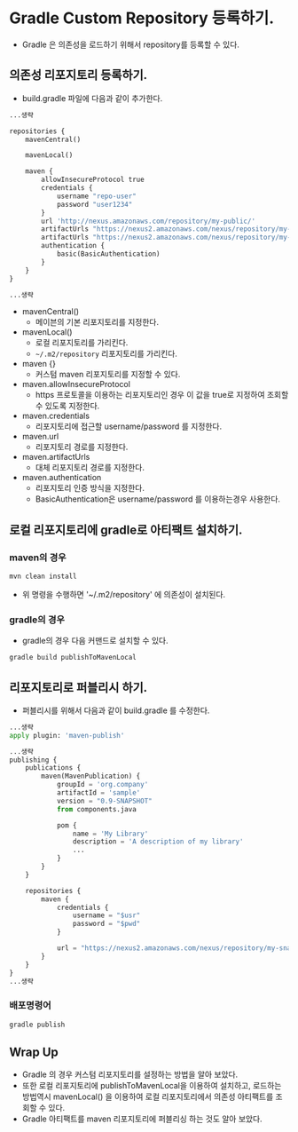# Gradle Custom Repository 등록하기. 

- Gradle 은 의존성을 로드하기 위해서 repository를 등록할 수 있다. 

## 의존성 리포지토리 등록하기. 

- build.gradle 파일에 다음과 같이 추가한다. 

```py
...생략

repositories {
	mavenCentral()

	mavenLocal()

	maven {
		allowInsecureProtocol true
		credentials {
			username "repo-user"
			password "user1234"
		}
		url 'http://nexus.amazonaws.com/repository/my-public/'
		artifactUrls "https://nexus2.amazonaws.com/nexus/repository/my-snapshots"
		artifactUrls "https://nexus2.amazonaws.com/nexus/repository/my-release"
		authentication {
			basic(BasicAuthentication)
		}
	}
}

...생략
```

- mavenCentral() 
  - 메이븐의 기본 리포지토리를 지정한다. 
- mavenLocal() 
  - 로컬 리포지토리를 가리킨다. 
  - `~/.m2/repository` 리포지토리를 가리킨다. 
- maven {} 
  - 커스텀 maven 리포지토리를 지정할 수 있다. 
- maven.allowInsecureProtocol
  - https 프로토콜을 이용하는 리포지토리인 경우 이 값을 true로 지정하여 조회할 수 있도록 지정한다. 
- maven.credentials
  - 리포지토리에 접근할 username/password 를 지정한다. 
- maven.url
  - 리포지토리 경로를 지정한다. 
- maven.artifactUrls
  - 대체 리포지토리 경로를 지정한다. 
- maven.authentication
  - 리포지토리 인증 방식을 지정한다. 
  - BasicAuthentication은 username/password 를 이용하는경우 사용한다. 

## 로컬 리포지토리에 gradle로 아티팩트 설치하기. 

### maven의 경우

```py
mvn clean install
```

- 위 명령을 수행하면 '~/.m2/repository' 에 의존성이 설치된다. 

### gradle의 경우 

- gradle의 경우 다음 커맨드로 설치할 수 있다. 
  
```py
gradle build publishToMavenLocal
```

## 리포지토리로 퍼블리시 하기. 

- 퍼블리시를 위해서 다음과 같이 build.gradle 를 수정한다. 

```py
...생략
apply plugin: 'maven-publish'

...생략
publishing {
    publications {
        maven(MavenPublication) {
            groupId = 'org.company'
            artifactId = 'sample'
            version = "0.9-SNAPSHOT"
            from components.java

            pom {
                name = 'My Library'
                description = 'A description of my library'
                ...
            }
        }
    }

    repositories {
        maven {
            credentials {
                username = "$usr"
                password = "$pwd"
            }

            url = "https://nexus2.amazonaws.com/nexus/repository/my-snapshots"
        }
    }
}
...생략

```

### 배포명령어 

```py
gradle publish
```

## Wrap Up

- Gradle 의 경우 커스텀 리포지토리를 설정하는 방법을 알아 보았다. 
- 또한 로컬 리포지토리에 publishToMavenLocal을 이용하여 설치하고, 로드하는 방법역시 mavenLocal() 을 이용하여 로컬 리포지토리에서 의존성 아티팩트를 조회할 수 있다. 
- Gradle 아티팩트를 maven 리포지토리에 퍼블리싱 하는 것도 알아 보았다.
